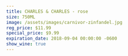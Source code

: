 ```yaml
---
title: CHARLES & CHARLES - rose
size: 750ML
image: /assets/images/carnivor-zinfandel.jpg
reg_price: $11.99
special_price: $9.99
expiration_date: 2018-09-04 00:00:00 -0600
show_wine: true
---
```


